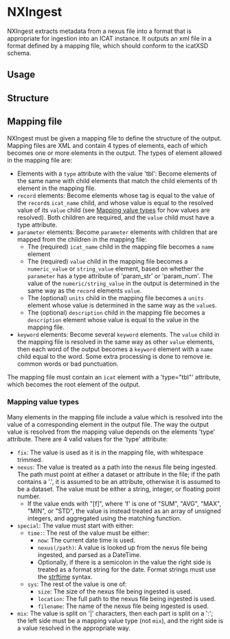 # NXIngest

NXIngest extracts metadata from a nexus file into a format that is appropriate for ingestion into an ICAT instance. It outputs an xml file in a format defined by a mapping file, which should conform to the icatXSD schema.

## Usage


## Structure



## Mapping file

NXIngest must be given a mapping file to define the structure of the output. Mapping files are XML and contain 4 types of elements, each of which becomes one or more elements in the output. The types of element allowed in the mapping file are:

 - Elements with a `type` attribute with the value 'tbl': Become elements of the same name with child elements that match the child elements of th element in the mapping file.
 - `record` elements: Become elements whose tag is equal to the value of the `record`s `icat_name` child, and whose value is equal to the resolved value of its `value` child (see [Mapping value types](#mapping-value-types) for how values are resolved). Both children are required, and the `value` child must have a type attribute.
 - `parameter` elements: Become `parameter` elements with children that are mapped from the children in the mapping file:
   - The (required) `icat_name` child in the mapping file becomes a `name` element
   - The (required) `value` child in the mapping file becomes a `numeric_value` or `string_value` element, based on whether the `parameter` has a type attribute of 'param_str' or 'param_num'. The value of the `numeric/string_value` in the output is determined in the same way as the `record` elements `value`.
   - The (optional) `units` child in the mapping file becomes a `units` element whose value is determined in the same way as the `value`s.
   - The (optional) `description` child in the mapping file becomes a `description` element whose value is equal to the value in the mapping file.
 - `keyword` elements: Become several `keyword` elements. The `value` child in the mapping file is resolved in the same way as other `value` elements, then each word of the output becomes a `keyword` element with a `name` child equal to the word. Some extra processing is done to remove ie. common words or bad punctuation.

The mapping file must contain an `icat` element with a 'type="tbl"' attribute, which becomes the root element of the output.

### Mapping value types

Many elements in the mapping file include a value which is resolved into the value of a corresponding element in the output file. The way the output value is resolved from the mapping value depends on the elements 'type' attribute. There are 4 valid values for the 'type' attribute:

 - `fix`: The value is used as it is in the mapping file, with whitespace trimmed.
 - `nexus`: The value is treated as a path into the nexus file being ingested. The path must point at either a dataset or attribute in the file; if the path contains a '.', it is assumed to be an attribute, otherwise it is assumed to be a dataset. The value must be either a string, integer, or floating point number.
   - If the value ends with "[f]", where 'f' is one of "SUM", "AVG", "MAX", "MIN", or "STD", the value is instead treated as an array of unsigned integers, and aggregated using the matching function.
 - `special`: The value must start with either:
   - `time:`: The rest of the value must be either:
     - `now`: The current date time is used.
     - `nexus(/path)`: A value is looked up from the nexus file being ingested, and parsed as a DateTime.
     - Optionally, if there is a semicolon in the value the right side is treated as a format string for the date. Format strings must use the [strftime](https://www.cplusplus.com/reference/ctime/strftime/) syntax.
   - `sys`: The rest of the value is one of:
     - `size`: The size of the nexus file being ingested is used.
     - `location`: The full path to the nexus file being ingested is used.
     - `filename`: The name of the nexus file being ingested is used.
 - `mix`: The value is split on '|' characters, then each part is split on a ':'; the left side must be a mapping value type (not `mix`), and the right side is a value resolved in the appropriate way.

